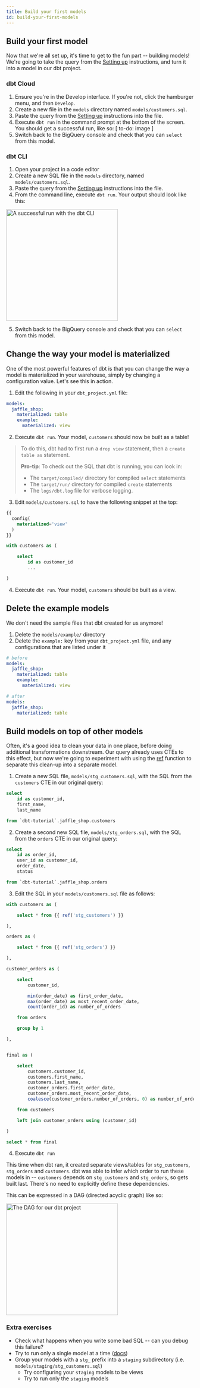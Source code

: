 ```yaml
---
title: Build your first models
id: build-your-first-models
---
```


## Build your first model
Now that we're all set up, it's time to get to the fun part -- building models!
We're going to take the query from the [Setting up](docs/setting-up) instructions,
and turn it into a model in our dbt project.

### dbt Cloud
1. Ensure you're in the Develop interface. If you're not, click the hamburger menu,
and then `Develop`.
2. Create a new file in the `models` directory named `models/customers.sql`.
3. Paste the query from the [Setting up](docs/setting-up) instructions into the
file.
4. Execute `dbt run` in the command prompt at the bottom of the screen. You
should get a successful run, like so:
[ to-do: image ]
5. Switch back to the BigQuery console and check that you can `select` from this
model.

### dbt CLI
1. Open your project in a code editor
2. Create a new SQL file in the `models` directory, named `models/customers.sql`.
3. Paste the query from the [Setting up](docs/setting-up) instructions into the
file.
4. From the command line, execute `dbt run`. Your output should look like this:

<div class='text-left'>
    <a href="#" data-featherlight="/img/first-model.png">
        <img
            data-toggle="lightbox"
            width="300px"
            alt="A successful run with the dbt CLI"
            src="/img/first-model.png"
            class="docImage" />
    </a>
</div>

5. Switch back to the BigQuery console and check that you can `select` from this
model.


## Change the way your model is materialized
One of the most powerful features of dbt is that you can change the way a model
is materialized in your warehouse, simply by changing a configuration value.
Let's see this in action.
1. Edit the following in your `dbt_project.yml` file:
```yaml
models:
  jaffle_shop:
    materialized: table
    example:
      materialized: view
```
2. Execute `dbt run`. Your model, `customers` should now be built as a table!
> To do this, dbt had to first run a `drop view` statement, then a `create table
as` statement.
>
> **Pro-tip**: To check out the SQL that dbt is running, you can look in:
> * The `target/compiled/` directory for compiled `select` statements
> * The `target/run/` directory for compiled `create` statements
> * The `logs/dbt.log` file for verbose logging.

3. Edit `models/customers.sql` to have the following snippet at the top:
```sql
{{
  config(
    materialized='view'
  )
}}

with customers as (

    select
        id as customer_id
        ...

)

```

4. Execute `dbt run`. Your model, `customers` should be built as a view.

## Delete the example models
We don't need the sample files that dbt created for us anymore!
1. Delete the `models/example/` directory
2. Delete the `example:` key from your `dbt_project.yml` file, and any
configurations that are listed under it

```yaml
# before
models:
  jaffle_shop:
    materialized: table
    example:
      materialized: view
```
```yaml
# after
models:
  jaffle_shop:
    materialized: table
```


## Build models on top of other models
Often, it's a good idea to clean your data in one place, before doing additional
transformations downstream. Our query already uses CTEs to this effect, but now
we're going to experiment with using the [ref](https://docs.getdbt.com/docs/ref)
function to separate this clean-up into a separate model.

1. Create a new SQL file, `models/stg_customers.sql`, with the SQL from the
`customers` CTE in our original query:
```sql
select
    id as customer_id,
    first_name,
    last_name

from `dbt-tutorial`.jaffle_shop.customers
```
2. Create a second new SQL file, `models/stg_orders.sql`, with the SQL from the
`orders` CTE in our original query:
```sql
select
    id as order_id,
    user_id as customer_id,
    order_date,
    status

from `dbt-tutorial`.jaffle_shop.orders
```
3. Edit the SQL in your `models/customers.sql` file as follows:
```sql
with customers as (

    select * from {{ ref('stg_customers') }}

),

orders as (

    select * from {{ ref('stg_orders') }}

),

customer_orders as (

    select
        customer_id,

        min(order_date) as first_order_date,
        max(order_date) as most_recent_order_date,
        count(order_id) as number_of_orders

    from orders

    group by 1

),


final as (

    select
        customers.customer_id,
        customers.first_name,
        customers.last_name,
        customer_orders.first_order_date,
        customer_orders.most_recent_order_date,
        coalesce(customer_orders.number_of_orders, 0) as number_of_orders

    from customers

    left join customer_orders using (customer_id)

)

select * from final
```
4. Execute `dbt run`

This time when dbt ran, it created separate views/tables for `stg_customers`,
`stg_orders` and `customers`. dbt was able to infer which order to run these
models in -- `customers` depends on `stg_customers` and `stg_orders`, so gets
built last. There's no need to explicitly define these dependencies.

This can be expressed in a DAG (directed acyclic graph) like so:
<div class='text-left'>
    <a href="#" data-featherlight="/img/dbt-dag.png">
        <img
            data-toggle="lightbox"
            width="300px"
            alt="The DAG for our dbt project"
            src="/img/dbt-dag.png"
            class="docImage" />
    </a>
</div>

### Extra exercises
* Check what happens when you write some bad SQL -- can you debug this failure?
* Try to run only a single model at a time ([docs](https://docs.getdbt.com/docs/model-selection-syntax))
* Group your models with a `stg_` prefix into a `staging` subdirectory (i.e.
`models/staging/stg_customers.sql`)
    * Try configuring your `staging` models to be views
    * Try to run only the `staging` models
